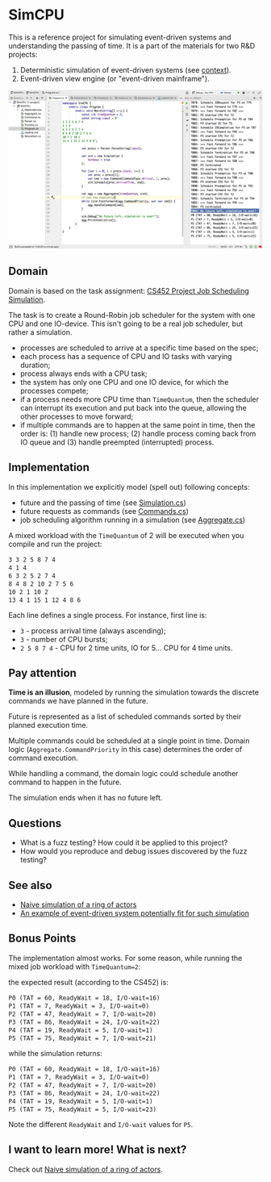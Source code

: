 # SimCPU

This is a reference project for simulating event-driven systems and
understanding the passing of time. It is a part of the materials for two R&D
projects:

1. Deterministic simulation of event-driven systems (see [context](https://abdullin.com/sku-vault/2017-07-15-high-availability-and-performance/)).
2. Event-driven view engine (or "event-driven mainframe").


![screenshot](screenshot.png)

## Domain

Domain is based on the task assignment:
[CS452 Project Job Scheduling Simulation](http://www.cis.gvsu.edu/~dulimarh/CS452/Projects/JS/).

The task is to create a Round-Robin job scheduler for the system with
one CPU and one IO-device. This isn't going to be a real job
scheduler, but rather a simulation.

- processes are scheduled to arrive at a specific time based on the
  spec;
- each process has a sequence of CPU and IO tasks with varying
  duration;
- process always ends with a CPU task;
- the system has only one CPU and one IO device, for which the
  processes compete;
- if a process needs more CPU time than `TimeQuantum`, then the
scheduler can interrupt its execution and put back into the queue,
allowing the other processes to move forward;
- if multiple commands are to happen at the same point in time, then
  the order is: (1) handle new process; (2) handle process coming back
  from IO queue and (3) handle preempted (interrupted) process.

## Implementation

In this implementation we explicitly model (spell out) following
concepts:
- future and the passing of time (see [Simulation.cs](Simulation.cs))
- future requests as commands (see [Commands.cs](Command.cs))
- job scheduling algorithm running in a simulation (see
  [Aggregate.cs](Aggregate.cs))


A mixed workload with the `TimeQuantum` of 2 will be executed when you
compile and run the project:

```
3 3 2 5 8 7 4
4 1 4
6 3 2 5 2 7 4
8 4 8 2 10 2 7 5 6
10 2 1 10 2
13 4 1 15 1 12 4 8 6
```

Each line defines a single process. For instance, first line is:
- `3` - process arrival time (always ascending);
- `3` - number of CPU bursts;
-  `2 5 8 7 4` - CPU for 2 time units, IO for 5... CPU for 4 time units.

## Pay attention

**Time is an illusion**, modeled by running the simulation towards the
discrete commands we have planned in the future.

Future is represented as a list of scheduled commands sorted by their
planned execution time.

Multiple commands could be scheduled at a single point in time. Domain
logic (`Aggregate.CommandPriority` in this case) determines the order
of command execution.

While handling a command, the domain logic could schedule another
command to happen in the future.

The simulation ends when it has no future left.

## Questions

- What is a fuzz testing? How could it be applied to this project?
- How would you reproduce and debug issues discovered by the fuzz testing?

## See also

* [Naive simulation of a ring of actors](https://gist.github.com/abdullin/af7c9b7fd4aa58cadcc346c8e194d9ab)
* [An example of event-driven system potentially fit for such simulation](https://abdullin.com/sku-vault/2017-07-15-high-availability-and-performance/)

## Bonus Points

The implementation almost works. For some reason, while running the
mixed job workload with `TimeQuantum=2`:


the expected result (according to the CS452) is:
```
P0 (TAT = 60, ReadyWait = 18, I/O-wait=16)
P1 (TAT = 7, ReadyWait = 3, I/O-wait=0)
P2 (TAT = 47, ReadyWait = 7, I/O-wait=20)
P3 (TAT = 86, ReadyWait = 24, I/O-wait=22)
P4 (TAT = 19, ReadyWait = 5, I/O-wait=1)
P5 (TAT = 75, ReadyWait = 7, I/O-wait=21)
```

while the simulation returns:

```
P0 (TAT = 60, ReadyWait = 18, I/O-wait=16)
P1 (TAT = 7, ReadyWait = 3, I/O-wait=0)
P2 (TAT = 47, ReadyWait = 7, I/O-wait=20)
P3 (TAT = 86, ReadyWait = 24, I/O-wait=22)
P4 (TAT = 19, ReadyWait = 5, I/O-wait=1)
P5 (TAT = 75, ReadyWait = 5, I/O-wait=23)
```

Note the different `ReadyWait` and `I/O-wait` values for `P5`.

## I want to learn more! What is next?

Check out [Naive simulation of a ring of actors](https://gist.github.com/abdullin/af7c9b7fd4aa58cadcc346c8e194d9ab). 
